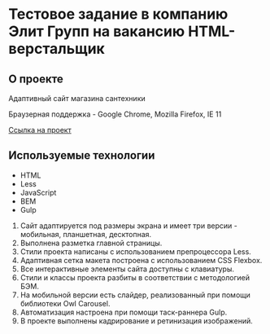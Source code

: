 # Тестовое задание в компанию Элит Групп на вакансию HTML-верстальщик

## О проекте
Адаптивный сайт магазина сантехники

Браузерная поддержка - Google Chrome, Mozilla Firefox, IE 11

[Ссылка на проект](https://pavelnyukalo.github.io/test-elit-group/)

## Используемые технологии
* HTML
* Less
* JavaScript
* BEM
* Gulp

1. Сайт адаптируется под размеры экрана и имеет три версии - мобильная, планшетная, десктопная.  
2. Выполнена разметка главной страницы.  
3. Стили проекта написаны с использованием препроцессора Less.  
4. Адаптивная сетка макета построена с использованием CSS Flexbox.    
5. Все интерактивные элементы сайта доступны с клавиатуры.  
6. Стили и классы проекта разбиты в соответствии с методологией БЭМ.  
7. На мобильной версии есть слайдер, реализованный при помощи библиотеки Owl Carousel.  
8. Автоматизация настроена при помощи таск-раннера Gulp.  
9. В проекте выполнены кадрирование и ретинизация изображений. 
